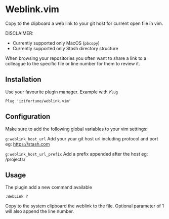# Weblink.vim

Copy to the clipboard a web link to your git host for current open file in vim.

DISCLAIMER:

- Currently supported only MacOS (`pbcopy`)
- Currently supported only Stash directory structure

When browsing your repositories you often want to share a link to a colleague
to the specific file or line number for them to review it.

## Installation

Use your favourite plugin manager. Example with `Plug`

```
Plug 'izifortune/weblink.vim'
```

## Configuration

Make sure to add the following global variables to your vim settings:

`g:weblink_host_url`
Add your your git host url including protocol and port eg: https://stash.com

`g:weblink_host_url_prefix`
Add a prefix appended after the host eg: /projects/

## Usage

The plugin add a new command available

`:WebLink ?`

Copy to the system clipboard the weblink to the file. Optional parameter of 1
will also append the line number.

